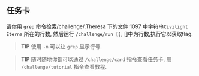 ## 任务卡

请你用 `grep` 命令检索/challenge/.Theresa 下的文件 1097 中字符串`Civilight Eterna` 所在的行数, 然后运行 `/challenge/run []`, []中为行数,执行它以获取flag.

> **TIP** 使用 `-n` 可以让 `grep` 显示行号.

> **TIP** 随时随地你都可以通过 `/challenge/card` 指令查看任务卡, 用 `/challenge/tutorial` 指令查看教程.